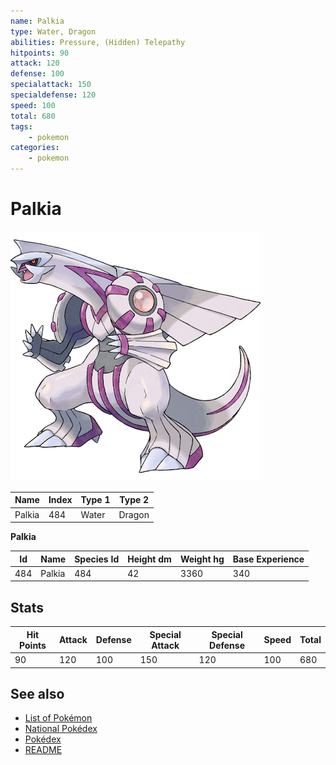 ```yaml
---
name: Palkia
type: Water, Dragon
abilities: Pressure, (Hidden) Telepathy
hitpoints: 90
attack: 120
defense: 100
specialattack: 150
specialdefense: 120
speed: 100
total: 680
tags:
    - pokemon
categories:
    - pokemon
---
```


# Palkia


![Palkia](images/484.png)

| **Name** | **Index** | **Type 1** | **Type 2** |
|----|----|----|----|
| Palkia | 484 | Water | Dragon  |

**Palkia** 




| **Id** | **Name** | **Species Id** | **Height dm** | **Weight hg** | **Base Experience** |
|--------|----------|----------------|------------|------------|---------------------|
| 484 | Palkia | 484 | 42 | 3360 | 340 |



## Stats

| **Hit Points** | **Attack** | **Defense** | **Special Attack** | **Special Defense** | **Speed** | **Total** |
|----------------|------------|-------------|--------------------|---------------------|-----------|-----------|
| 90 | 120 | 100 | 150 | 120 | 100 | 680 |

## See also

- [List of Pokémon](../pokemon.md)
- [National Pokédex](../national_pokedex.md)
- [Pokédex](../pokedex.md)
- [README](../README.md)

